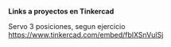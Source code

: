 
<b>Links a proyectos en Tinkercad</b>

Servo 3 posiciones,  segun ejercicio
https://www.tinkercad.com/embed/fblXSnVulSj


